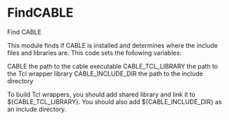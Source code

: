   

# FindCABLE  
Find CABLE  

This module finds if CABLE is installed and determines where the
include files and libraries are.  This code sets the following
variables:  

CABLE             the path to the cable executable
CABLE_TCL_LIBRARY the path to the Tcl wrapper library
CABLE_INCLUDE_DIR the path to the include directory

  

To build Tcl wrappers, you should add shared library and link it to
${CABLE_TCL_LIBRARY}.  You should also add ${CABLE_INCLUDE_DIR} as an
include directory.  

